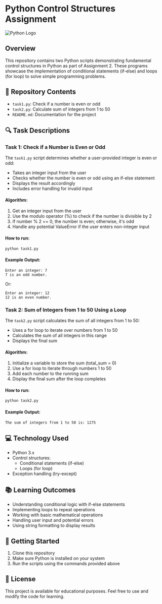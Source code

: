 # Python Control Structures Assignment

![Python Logo](https://www.python.org/static/community_logos/python-logo-master-v3-TM.png)

## Overview
This repository contains two Python scripts demonstrating fundamental control structures in Python as part of Assignment 2. These programs showcase the implementation of conditional statements (if-else) and loops (for loop) to solve simple programming problems.

## 📁 Repository Contents
- `task1.py`: Check if a number is even or odd
- `task2.py`: Calculate sum of integers from 1 to 50
- `README.md`: Documentation for the project

## 🔍 Task Descriptions

### Task 1: Check if a Number is Even or Odd

The `task1.py` script determines whether a user-provided integer is even or odd:

- Takes an integer input from the user
- Checks whether the number is even or odd using an if-else statement
- Displays the result accordingly
- Includes error handling for invalid input

#### Algorithm:
1. Get an integer input from the user
2. Use the modulo operator (%) to check if the number is divisible by 2
3. If number % 2 == 0, the number is even; otherwise, it's odd
4. Handle any potential ValueError if the user enters non-integer input

#### How to run:
```bash
python task1.py
```

#### Example Output:
```
Enter an integer: 7
7 is an odd number.
```

Or:
```
Enter an integer: 12
12 is an even number.
```

### Task 2: Sum of Integers from 1 to 50 Using a Loop

The `task2.py` script calculates the sum of all integers from 1 to 50:

- Uses a for loop to iterate over numbers from 1 to 50
- Calculates the sum of all integers in this range
- Displays the final sum

#### Algorithm:
1. Initialize a variable to store the sum (total_sum = 0)
2. Use a for loop to iterate through numbers 1 to 50
3. Add each number to the running sum
4. Display the final sum after the loop completes

#### How to run:
```bash
python task2.py
```

#### Example Output:
```
The sum of integers from 1 to 50 is: 1275
```

## 💻 Technology Used
- Python 3.x
- Control structures:
  - Conditional statements (if-else)
  - Loops (for loop)
- Exception handling (try-except)

## 📚 Learning Outcomes
- Understanding conditional logic with if-else statements
- Implementing loops to repeat operations
- Working with basic mathematical operations
- Handling user input and potential errors
- Using string formatting to display results

## 🚀 Getting Started
1. Clone this repository
2. Make sure Python is installed on your system
3. Run the scripts using the commands provided above

## 📄 License
This project is available for educational purposes. Feel free to use and modify the code for learning. 
